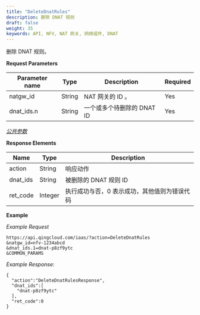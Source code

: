 ```yaml
---
title: "DeleteDnatRules"
description: 删除 DNAT 规则
draft: false
weight: 35
keywords: API, NFV, NAT 网关, 网络组件, DNAT
---
```


删除 DNAT 规则。

**Request Parameters**

| Parameter name | Type | Description | Required |
| --- | --- | --- | --- |
| natgw_id | String | NAT 网关的 ID 。 | Yes |
| dnat_ids.n | String | 一个或多个待删除的 DNAT ID | Yes |

[_公共参数_](../../common/parameters.html#api-common-parameters)

**Response Elements**

| Name | Type | Description |
| --- | --- | --- |
| action | String | 响应动作 |
| dnat_ids | String | 被删除的 DNAT 规则 ID |
| ret_code | Integer | 执行成功与否，0 表示成功，其他值则为错误代码 |

**Example**

_Example Request_

```
https://api.qingcloud.com/iaas/?action=DeleteDnatRules
&natgw_id=nfv-1234abcd
&dnat_ids.1=dnat-p8zf9ytc
&COMMON_PARAMS
```

_Example Response_:

```
{
  "action":"DeleteDnatRulesResponse",
  "dnat_ids":[
    "dnat-p8zf9ytc"
  ],
  "ret_code":0
}
```
